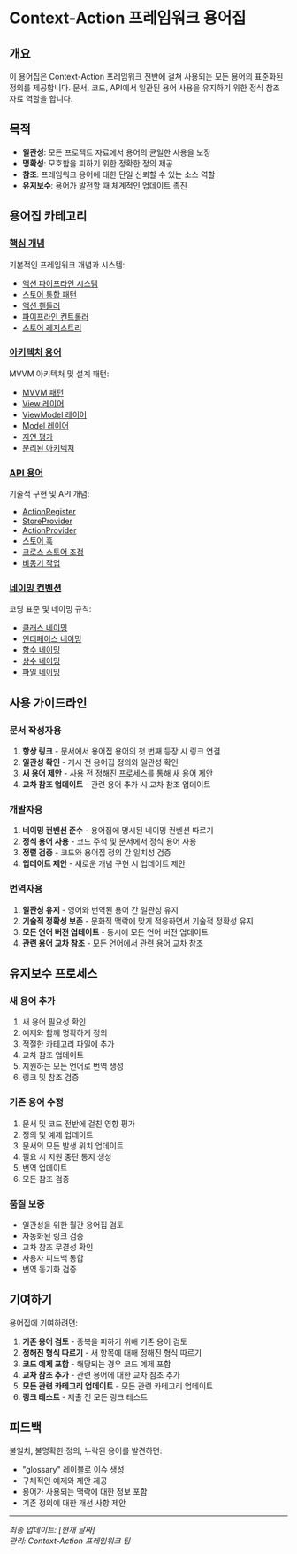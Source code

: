# Context-Action 프레임워크 용어집

## 개요

이 용어집은 Context-Action 프레임워크 전반에 걸쳐 사용되는 모든 용어의 표준화된 정의를 제공합니다. 문서, 코드, API에서 일관된 용어 사용을 유지하기 위한 정식 참조 자료 역할을 합니다.

## 목적

- **일관성**: 모든 프로젝트 자료에서 용어의 균일한 사용을 보장
- **명확성**: 모호함을 피하기 위한 정확한 정의 제공
- **참조**: 프레임워크 용어에 대한 단일 신뢰할 수 있는 소스 역할
- **유지보수**: 용어가 발전할 때 체계적인 업데이트 촉진

## 용어집 카테고리

### [핵심 개념](./core-concepts.md)
기본적인 프레임워크 개념과 시스템:
- [액션 파이프라인 시스템](./core-concepts.md#액션-파이프라인-시스템)
- [스토어 통합 패턴](./core-concepts.md#스토어-통합-패턴)
- [액션 핸들러](./core-concepts.md#액션-핸들러)
- [파이프라인 컨트롤러](./core-concepts.md#파이프라인-컨트롤러)
- [스토어 레지스트리](./core-concepts.md#스토어-레지스트리)

### [아키텍처 용어](./architecture-terms.md)
MVVM 아키텍처 및 설계 패턴:
- [MVVM 패턴](./architecture-terms.md#mvvm-패턴)
- [View 레이어](./architecture-terms.md#view-레이어)
- [ViewModel 레이어](./architecture-terms.md#viewmodel-레이어)
- [Model 레이어](./architecture-terms.md#model-레이어)
- [지연 평가](./architecture-terms.md#지연-평가)
- [분리된 아키텍처](./architecture-terms.md#분리된-아키텍처)

### [API 용어](./api-terms.md)
기술적 구현 및 API 개념:
- [ActionRegister](./api-terms.md#actionregister)
- [StoreProvider](./api-terms.md#storeprovider)
- [ActionProvider](./api-terms.md#actionprovider)
- [스토어 훅](./api-terms.md#스토어-훅)
- [크로스 스토어 조정](./api-terms.md#크로스-스토어-조정)
- [비동기 작업](./api-terms.md#비동기-작업)

### [네이밍 컨벤션](./naming-conventions.md)
코딩 표준 및 네이밍 규칙:
- [클래스 네이밍](./naming-conventions.md#클래스-네이밍)
- [인터페이스 네이밍](./naming-conventions.md#인터페이스-네이밍)
- [함수 네이밍](./naming-conventions.md#함수-네이밍)
- [상수 네이밍](./naming-conventions.md#상수-네이밍)
- [파일 네이밍](./naming-conventions.md#파일-네이밍)

## 사용 가이드라인

### 문서 작성자용
1. **항상 링크** - 문서에서 용어집 용어의 첫 번째 등장 시 링크 연결
2. **일관성 확인** - 게시 전 용어집 정의와 일관성 확인
3. **새 용어 제안** - 사용 전 정해진 프로세스를 통해 새 용어 제안
4. **교차 참조 업데이트** - 관련 용어 추가 시 교차 참조 업데이트

### 개발자용
1. **네이밍 컨벤션 준수** - 용어집에 명시된 네이밍 컨벤션 따르기
2. **정식 용어 사용** - 코드 주석 및 문서에서 정식 용어 사용
3. **정렬 검증** - 코드와 용어집 정의 간 일치성 검증
4. **업데이트 제안** - 새로운 개념 구현 시 업데이트 제안

### 번역자용
1. **일관성 유지** - 영어와 번역된 용어 간 일관성 유지
2. **기술적 정확성 보존** - 문화적 맥락에 맞게 적응하면서 기술적 정확성 유지
3. **모든 언어 버전 업데이트** - 동시에 모든 언어 버전 업데이트
4. **관련 용어 교차 참조** - 모든 언어에서 관련 용어 교차 참조

## 유지보수 프로세스

### 새 용어 추가
1. 새 용어 필요성 확인
2. 예제와 함께 명확하게 정의
3. 적절한 카테고리 파일에 추가
4. 교차 참조 업데이트
5. 지원하는 모든 언어로 번역 생성
6. 링크 및 참조 검증

### 기존 용어 수정
1. 문서 및 코드 전반에 걸친 영향 평가
2. 정의 및 예제 업데이트
3. 문서의 모든 발생 위치 업데이트
4. 필요 시 지원 중단 통지 생성
5. 번역 업데이트
6. 모든 참조 검증

### 품질 보증
- 일관성을 위한 월간 용어집 검토
- 자동화된 링크 검증
- 교차 참조 무결성 확인
- 사용자 피드백 통합
- 번역 동기화 검증

## 기여하기

용어집에 기여하려면:

1. **기존 용어 검토** - 중복을 피하기 위해 기존 용어 검토
2. **정해진 형식 따르기** - 새 항목에 대해 정해진 형식 따르기
3. **코드 예제 포함** - 해당되는 경우 코드 예제 포함
4. **교차 참조 추가** - 관련 용어에 대한 교차 참조 추가
5. **모든 관련 카테고리 업데이트** - 모든 관련 카테고리 업데이트
6. **링크 테스트** - 제출 전 모든 링크 테스트

## 피드백

불일치, 불명확한 정의, 누락된 용어를 발견하면:
- "glossary" 레이블로 이슈 생성
- 구체적인 예제와 제안 제공
- 용어가 사용되는 맥락에 대한 정보 포함
- 기존 정의에 대한 개선 사항 제안

---

*최종 업데이트: [현재 날짜]*  
*관리: Context-Action 프레임워크 팀*